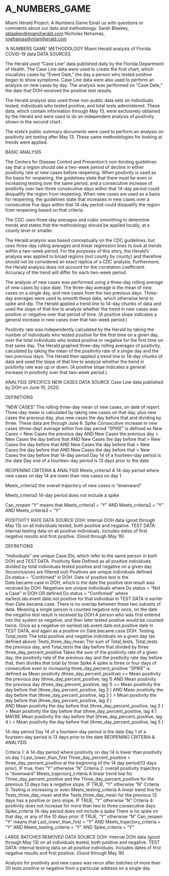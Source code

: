 # A_NUMBERS_GAME
Miami Herald Project: A Numbers Game
Email us with questions or comments about our data and methodology. 
Sarah Blaskey, sblaskey@miamiherald.com 
Nicholas Nehamas, nnehamas@miamiherald.com 

‘A NUMBERS GAME’ METHODOLOGY 
Miami Herald analysis of Florida COVID-19 data
DATA SOURCES

The Herald used “Case Line” data published daily by the Florida Department of Health. The Case Line data were used to create the first chart, which visualizes cases by “Event Date,” the day a person who tested positive began to show symptoms. Case Line data were also used to perform an analysis on new cases by day. The analysis was performed on “Case Date,” the date that DOH received the positive test results.

The Herald analysis also used three non-public data sets on individuals tested, individuals who tested positive, and total tests administered. These data, which contain information through May 13, were exclusively obtained by the Herald and were used to do an independent analysis of positivity shown in the second chart. 

The state’s public summary documents were used to perform an analysis on positivity ant testing after May 13. These same methodologies for looking at trends were applied.

BASIC ANALYSIS

The Centers for Disease Control and Prevention’s non-binding guidelines say that a region should see a two-week period of decline in either positivity rate or new cases before reopening. When positivity is used as the basis for reopening, the guidelines state that there must be even or increasing testing over the same period, and a consecutive increase of positivity over two-three consecutive days within that 14-day period could disqualify the region from reopening. When new cases are used as a basis for reopening, the guidelines state that increases in new cases over a consecutive five days within that 14-day period could disqualify the region from reopening based on that criteria. 

The CDC uses three-day averages and cubic smoothing to determine trends and states that the methodology should be applied locally, at a county level or smaller.

The Herald analysis was based conceptually on the CDC guidelines, but uses three-day rolling averages and linear regression lines to look at trends within a two-week period. For the purposes of this story, the Herald’s analysis was applied to broad regions (not county by county) and therefore should not be considered an exact replica of a CDC analysis. Furthermore, the Herald analysis does not account for the correlation coefficient. Accuracy of the trend will differ for each two-week period.

The analysis of new cases was performed using a three-day rolling average of new cases by case date. The three-day average is the mean of new cases on a single day, and new cases from the two previous days. Three-day averages were used to smooth these data, which otherwise tend to spike and dip. The Herald applied a trend line to 14-day chunks of data and used the slope of that line to analyze whether the trend in new cases was positive or negative over that period of time. (A positive slope indicates a general increase in new cases over that two-week period.) 

Positivity rate was independently calculated by the Herald by taking the number of individuals who tested positive for the first time on a given day, over the total individuals who tested positive or negative for the first time on that same day. The Herald graphed three-day rolling averages of positivity, calculated by taking the mean of the positivity rate of a single day and the two previous days. The Herald then applied a trend line to 14-day chunks of data and used the slope of that line to analyze whether the trend in positivity rate was up or down. (A positive slope indicates a general increase in positivity over that two-week period.) 


ANALYSIS SPECIFICS
NEW CASES 
DATA SOURCE
Case Line data published by DOH on June 10, 2020.

DEFINITIONS
	
“NEW CASES” 
The rolling three-day mean of new cases, on date of report.
Three-day mean is calculated by taking new cases on that day, plus new cases the previous day, plus new cases the day before that and dividing by three. 
These data are through June 6.
Spike
Consecutive increase in new cases (three-day) average within five day period
“SPIKE” is defined as
 New Cases > New Cases the previous day 
AND New Cases the previous day  > New Cases the day before that 
AND New Cases the day before that > New Cases the day before that 
AND New Cases the day before that > New Cases the day before that 
AND New Cases the day before that > New Cases the day before that 
14-day period
Day 14 of a fourteen-day period is the date
Day one of a fourteen-day period is 13 days prior to the date

REOPENING CRITERIA & ANALYSIS
Meets_criteria1
A 14-day period where new cases on day 14 are lower than new cases on day 1

Meets_criteria2
the overall trajectory of new cases is “downward” 

Meets_criteria3
14-day period does not include a spike

 Can_reopen
“Y” means that 
Meets_criteria1 = “Y” 
AND Meets_criteria2 = “Y” 
AND Meets_criteria3 = “Y”



POSITIVITY RATE
DATA SOURCE
DOH: Internal DOH data (good through May 13) on all individuals tested, both positive and negative.
TEST DATA: internal testing data on all positive individuals. Includes dates of first negative results and first positive. (Good through May 16)


DEFINITIONS
	
“Individuals” are unique Case.IDs, which refer to the same person in both DOH and TEST DATA.
Positivity Rate
Defined as all positive individuals divided by total individuals tested positive and negative on a given day. (Inconclusives are filtered out)
Positives are unique individuals defined Dx.status = “Confirmed” in DOH.
Date of positive test is the Date.became.case in DOH, which is the date the positive test result was received by DOH.
Negatives are unique individuals where Dx.status = “Not a Case” in DOH OR defined Dx.status = “Confirmed” where earliest.lab.event.date.not.positive for that individual in TEST DATA is earlier than Date.became.case.
There is no overlap between these two subsets of data. Meaning a single person is counted negative only once, on the date the negative test result is received by DOH
A person who was first entered into the system as negative, and then later tested positive would be counted twice. Once as a negative on earliest.lab.event.date.not.positive date in TEST DATA, and again as a positive on Date.became.case DOH.
Testing
Total_tests 
The total positive and negative individuals on a given day (as defined above)
Tests_three_day_mean
The sum of Total_tests, Total_tests the previous day, and Total_tests the day before that divided by three
three_day_percent_positive
Takes the sum of the positivity rate of a given day, the positivity rate of the previous day and the positivity rate day before that, then divides that total by three
Spike
A spike is three or four days of consecutive even or increasing  three_day_percent_positive
“SPIKE” is defined as
 Mean positivity (three_day_percent_positive) >=  Mean positivity the previous day (three_day_percent_positive, lag 1) 
AND  Mean positivity the previous day (three_day_percent_positive, lag 1)  >=  Mean positivity the day before that (three_day_percent_positive, lag 2 ) 
AND  Mean positivity the day before that (three_day_percent_positive, lag 2 ) >  Mean positivity the day before that (three_day_percent_positive, lag 3 )  
AND  Mean positivity the day before that (three_day_percent_positive, lag 3 )  >  Mean positivity the day before that (three_day_percent_positive, lag 4 )
MAYBE  Mean positivity the day before that (three_day_percent_positive, lag 4 )  >  Mean positivity the day before that (three_day_percent_positive, lag 5 )

14-day period
Day 14 of a fourteen-day period is the date
Day 1 of a fourteen-day period is 13 days prior to the date
REOPENING CRITERIA & ANALYSIS

Criteria 1: A 14-day period where positivity on day 14 is lower than positivity on day 1 
Last_lower_than_first
Three_day_percent_positive < three_day_percent_positive at the beginning of the 14 day period(13 days prior), IF true, then “Y” otherwise “N”
Criteria 2: overall positivity trajectory is “downward” 
Meets_trajectory_criteria
A linear trend line for Three_day_percent_positive and the Three_day_percent_positive for the previous 13 days has a negative slope, IF TRUE, “Y” otherwise “N”
Criteria 3: Testing is increasing or even
Meets_testing_criteria
A linear trend line for Tests_three_day_mean and the Tests_three_day_mean for the previous 13 days has a positive or zero slope, IF TRUE, “Y” otherwise “N”
Criteria 4: positivity does not increase for more than two to three consecutive days
Spike_criteria
14-day period does not include a spike
There is no spike on that day, or any of the 10 days prior. If TRUE, “Y” otherwise “N”
Can_reopen
“Y” means that 
Last_lower_than_first = “Y” 
AND Meets_trajectory_criteria = “Y” 
AND Meets_testing_criteria = “Y”
AND Spike_criteria = “Y”

LARGE BATCHES REMOVED
DATA SOURCE
DOH: Internal DOH data (good through May 13) on all individuals tested, both positive and negative.
TEST DATA: internal testing data on all positive individuals. Includes dates of first negative results and first positive. (Good through May 16)

Analysis for positivity and new cases was rerun after batches of more than 20 tests positive or negative from a particular address on a single day 
